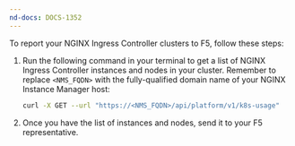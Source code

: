 ```yaml
---
nd-docs: DOCS-1352
---
```


To report your NGINX Ingress Controller clusters to F5, follow these steps:

1. Run the following command in your terminal to get a list of NGINX Ingress Controller instances and nodes in your cluster. Remember to replace `<NMS_FQDN>` with the fully-qualified domain name of your NGINX Instance Manager host:

   ```sh
   curl -X GET --url "https://<NMS_FQDN>/api/platform/v1/k8s-usage"
   ```

2. Once you have the list of instances and nodes, send it to your F5 representative.


